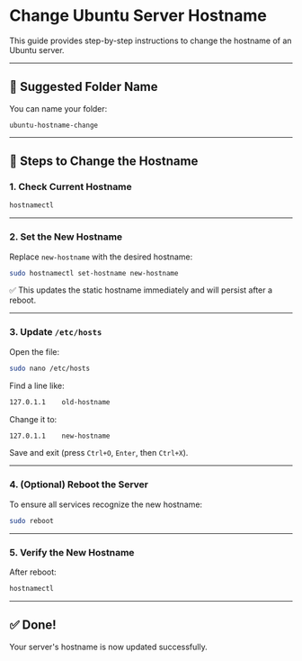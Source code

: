 # Change Ubuntu Server Hostname

This guide provides step-by-step instructions to change the hostname of an Ubuntu server.

---

## 📂 Suggested Folder Name
You can name your folder:

```
ubuntu-hostname-change
```

---

## 🔧 Steps to Change the Hostname

### 1. Check Current Hostname
```bash
hostnamectl
```

---

### 2. Set the New Hostname
Replace `new-hostname` with the desired hostname:

```bash
sudo hostnamectl set-hostname new-hostname
```

✅ This updates the static hostname immediately and will persist after a reboot.

---

### 3. Update `/etc/hosts`
Open the file:
```bash
sudo nano /etc/hosts
```

Find a line like:
```bash
127.0.1.1    old-hostname
```

Change it to:
```bash
127.0.1.1    new-hostname
```

Save and exit (press `Ctrl+O`, `Enter`, then `Ctrl+X`).

---

### 4. (Optional) Reboot the Server
To ensure all services recognize the new hostname:
```bash
sudo reboot
```

---

### 5. Verify the New Hostname
After reboot:
```bash
hostnamectl
```

---

## ✅ Done!
Your server's hostname is now updated successfully.